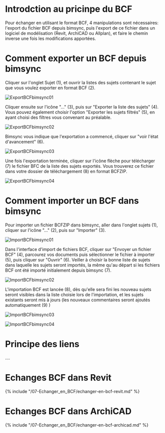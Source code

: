# Introdction au pricinpe du BCF

Pour échanger en utilisant le format BCF, 4 manipulations sont nécessaires: l'export du fichier BCF depuis bimsync, puis l'export de ce fichier dans un logiciel de modélisation (Revit, ArchiCAD ou Allplan), et faire le chemin inverse une fois les modifications apportées.

# Comment exporter un BCF depuis bimsync

Cliquer sur l'onglet Sujet (1), et ouvrir la listes des sujets contenant le sujet que vous voulez exporter en format BCF (2).

![ExportBCFbimsync01](/07-Echanger_en_BCF/echanger-en-bcf-images/ExportBCFbimsync01.PNG)

Cliquer ensuite sur l'icône "..." (3), puis sur "Exporter la liste des sujets" (4). Vous pouvez également choisir l'option "Exporter les sujets filtrés" (5), en ayant choisi des filtres vous convenant au préalable.

![ExportBCFbimsync02](/07-Echanger_en_BCF/echanger-en-bcf-images/ExportBCFbimsync02.PNG)

Bimsync vous indique que l'exportation a commencé, cliquer sur "voir l'état d'avancement" (6).

![ExportBCFbimsync03](/07-Echanger_en_BCF/echanger-en-bcf-images/ExportBCFbimsync03.PNG)

Une fois l'exportation terminée, cliquer sur l'icône flèche pour télécharger (7) le fichier BFC de la liste des sujets exportés. Vous trouverez ce fichier dans votre dossier de téléchargement (8) en format BCFZIP.

![ExportBCFbimsync04](/07-Echanger_en_BCF/echanger-en-bcf-images/ExportBCFbimsync04.PNG)

# Comment importer un BCF dans bimsync

Pour importer un fichier BCFZIP dans bimsync, aller dans l'onglet sujets (1), cliquer sur l'icône "..." (2), puis sur "Importer" (3).

![ImportBCFbimsync01](/07-Echanger_en_BCF/echanger-en-bcf-images/ImportBCFbimsync01.PNG)

Dans l'interface d'import de fichiers BCF, cliquer sur "Envoyer un fichier BCF" (4), parcourez vos documents puis sélectionner le fichier à importer (5), puis cliquer sur "Ouvrir" (6). Veiller à choisir la bonne liste de sujets dans laquelle les sujets seront importés, la même qu'au départ si les fichiers BCF ont été importé initialement depuis bimsync (7).

![ImportBCFbimsync02](/07-Echanger_en_BCF/echanger-en-bcf-images/ImportBCFbimsync02.PNG)

L'importation BCF est lancée (8), dès qu'elle sera fini les nouveau sujets seront visibles dans la liste choisie lors de l'importation, et les sujets existants seront mis à jours (les nouveaux commentaires seront ajoutés automatiquement (9) )

![ImportBCFbimsync03](/07-Echanger_en_BCF/echanger-en-bcf-images/ImportBCFbimsync03.PNG)

![ImportBCFbimsync04](/07-Echanger_en_BCF/echanger-en-bcf-images/ImportBCFbimsync04.PNG)

# Principe des liens

....

# Echanges BCF dans Revit

{% include "/07-Echanger_en_BCF/echanger-en-bcf-revit.md" %}

# Echanges BCF dans ArchiCAD

{% include "/07-Echanger_en_BCF/echanger-en-bcf-archicad.md" %}